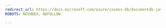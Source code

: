 ```yaml
---
redirect_url: https://docs.microsoft.com/azure/cosmos-db/documentdb-java-get-started
ROBOTS: NOINDEX, NOFOLLOW

---
```

